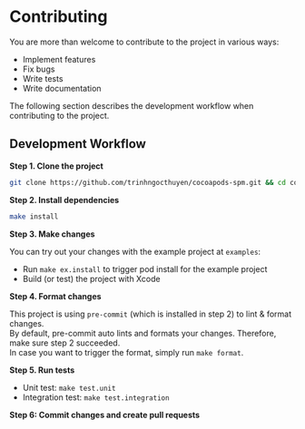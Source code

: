 # Contributing

You are more than welcome to contribute to the project in various ways:
- Implement features
- Fix bugs
- Write tests
- Write documentation

The following section describes the development workflow when contributing to the project.

## Development Workflow

**Step 1. Clone the project**

```sh
git clone https://github.com/trinhngocthuyen/cocoapods-spm.git && cd cocoapods-spm/
```

**Step 2. Install dependencies**

```sh
make install
```

**Step 3. Make changes**

You can try out your changes with the example project at `examples`:
- Run `make ex.install` to trigger pod install for the example project
- Build (or test) the project with Xcode

**Step 4. Format changes**

This project is using `pre-commit` (which is installed in step 2) to lint & format changes.\
By default, pre-commit auto lints and formats your changes. Therefore, make sure step 2 succeeded.\
In case you want to trigger the format, simply run `make format`.

**Step 5. Run tests**

- Unit test: `make test.unit`
- Integration test: `make test.integration`

**Step 6: Commit changes and create pull requests**

